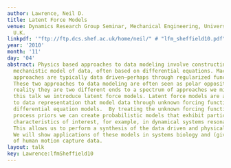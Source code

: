 ```yaml
---
author: Lawrence, Neil D.
title: Latent Force Models
venue: Dynamics Research Group Seminar, Mechanical Engineering, University of Sheffield,
  U.K.
linkpdf: '"ftp://ftp.dcs.shef.ac.uk/home/neil/" # "lfm_sheffield10.pdf"'
year: '2010'
month: '11'
day: '04'
abstract: Physics based approaches to data modeling involve constructing an accurate
  mechanistic model of data, often based on differential equations. Machine learning
  approaches are typically data driven—perhaps through regularized function approximation.
  These two approaches to data modeling are often seen as polar opposites, but in
  reality they are two different ends to a spectrum of approaches we might take. In
  this talk we introduce latent force models. Latent force models are a new approach
  to data representation that model data through unknown forcing functions that drive
  differential equation models.  By treating the unknown forcing functions with Gaussian
  process priors we can create probabilistic models that exhibit particular physical
  characteristics of interest, for example, in dynamical systems resonance and inertia.
  This allows us to perform a synthesis of the data driven and physical modeling paradigms.
  We will show applications of these models in systems biology and (given time) modelling
  of human motion capture data.
layout: talk
key: Lawrence:lfmSheffield10
---
```

